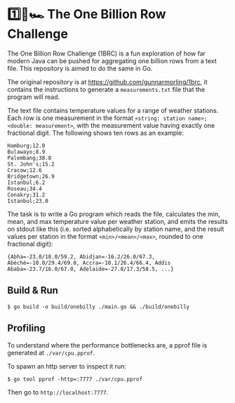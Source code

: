 # 1️⃣🐝🏎️ The One Billion Row Challenge

The One Billion Row Challenge (1BRC) is a fun exploration of how far modern Java can be pushed for aggregating one billion rows from a text file. This repository is aimed to do the same in Go.

The original repository is at https://github.com/gunnarmorling/1brc, it contains the instructions to generate a `measurements.txt` file that the program will read.

The text file contains temperature values for a range of weather stations.
Each row is one measurement in the format `<string: station name>;<double: measurement>`, with the measurement value having exactly one fractional digit.
The following shows ten rows as an example:

```
Hamburg;12.0
Bulawayo;8.9
Palembang;38.8
St. John's;15.2
Cracow;12.6
Bridgetown;26.9
Istanbul;6.2
Roseau;34.4
Conakry;31.2
Istanbul;23.0
```

The task is to write a Go program which reads the file, calculates the min, mean, and max temperature value per weather station, and emits the results on stdout like this
(i.e. sorted alphabetically by station name, and the result values per station in the format `<min>/<mean>/<max>`, rounded to one fractional digit):

```
{Abha=-23.0/18.0/59.2, Abidjan=-16.2/26.0/67.3, Abéché=-10.0/29.4/69.0, Accra=-10.1/26.4/66.4, Addis Ababa=-23.7/16.0/67.0, Adelaide=-27.8/17.3/58.5, ...}
```

## Build & Run

```shell
$ go build -o build/onebilly ./main.go && ./build/onebilly
```


## Profiling

To understand where the performance bottlenecks are, a pprof file is generated at `./var/cpu.pprof`.

To spawn an http server to inspect it run:

```shell
$ go tool pprof -http=:7777 ./var/cpu.pprof
```

Then go to `http://localhost:7777`.
